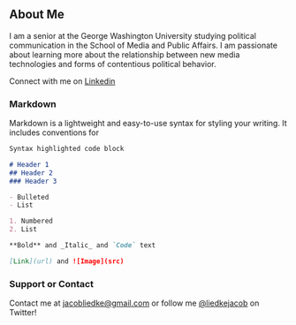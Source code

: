 ## About Me

I am a senior at the George Washington University studying political communication in the School of Media and Public Affairs. I am passionate about learning more about the relationship between new media technologies and forms of contentious political behavior.

Connect with me on [Linkedin](https://www.linkedin.com/in/jacob-liedke/)

### Markdown

Markdown is a lightweight and easy-to-use syntax for styling your writing. It includes conventions for

```markdown
Syntax highlighted code block

# Header 1
## Header 2
### Header 3

- Bulleted
- List

1. Numbered
2. List

**Bold** and _Italic_ and `Code` text

[Link](url) and ![Image](src)
```


### Support or Contact

Contact me at jacobliedke@gmail.com or follow me [@liedkejacob](https://twitter.com/liedkejacob) on Twitter!
